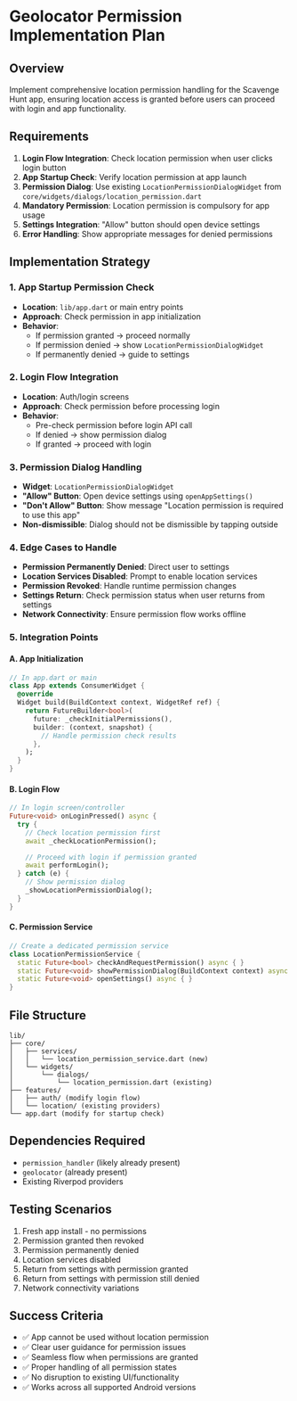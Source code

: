 # Geolocator Permission Implementation Plan

## Overview
Implement comprehensive location permission handling for the Scavenge Hunt app, ensuring location access is granted before users can proceed with login and app functionality.

## Requirements
1. **Login Flow Integration**: Check location permission when user clicks login button
2. **App Startup Check**: Verify location permission at app launch
3. **Permission Dialog**: Use existing `LocationPermissionDialogWidget` from `core/widgets/dialogs/location_permission.dart`
4. **Mandatory Permission**: Location permission is compulsory for app usage
5. **Settings Integration**: "Allow" button should open device settings
6. **Error Handling**: Show appropriate messages for denied permissions

## Implementation Strategy

### 1. App Startup Permission Check
- **Location**: `lib/app.dart` or main entry points
- **Approach**: Check permission in app initialization
- **Behavior**:
  - If permission granted → proceed normally
  - If permission denied → show `LocationPermissionDialogWidget`
  - If permanently denied → guide to settings

### 2. Login Flow Integration
- **Location**: Auth/login screens
- **Approach**: Check permission before processing login
- **Behavior**:
  - Pre-check permission before login API call
  - If denied → show permission dialog
  - If granted → proceed with login

### 3. Permission Dialog Handling
- **Widget**: `LocationPermissionDialogWidget`
- **"Allow" Button**: Open device settings using `openAppSettings()`
- **"Don't Allow" Button**: Show message "Location permission is required to use this app"
- **Non-dismissible**: Dialog should not be dismissible by tapping outside

### 4. Edge Cases to Handle
- **Permission Permanently Denied**: Direct user to settings
- **Location Services Disabled**: Prompt to enable location services
- **Permission Revoked**: Handle runtime permission changes
- **Settings Return**: Check permission status when user returns from settings
- **Network Connectivity**: Ensure permission flow works offline

### 5. Integration Points

#### A. App Initialization
```dart
// In app.dart or main
class App extends ConsumerWidget {
  @override
  Widget build(BuildContext context, WidgetRef ref) {
    return FutureBuilder<bool>(
      future: _checkInitialPermissions(),
      builder: (context, snapshot) {
        // Handle permission check results
      },
    );
  }
}
```

#### B. Login Flow
```dart
// In login screen/controller
Future<void> onLoginPressed() async {
  try {
    // Check location permission first
    await _checkLocationPermission();

    // Proceed with login if permission granted
    await performLogin();
  } catch (e) {
    // Show permission dialog
    _showLocationPermissionDialog();
  }
}
```

#### C. Permission Service
```dart
// Create a dedicated permission service
class LocationPermissionService {
  static Future<bool> checkAndRequestPermission() async { }
  static Future<void> showPermissionDialog(BuildContext context) async { }
  static Future<void> openSettings() async { }
}
```

## File Structure
```
lib/
├── core/
│   ├── services/
│   │   └── location_permission_service.dart (new)
│   └── widgets/
│       └── dialogs/
│           └── location_permission.dart (existing)
├── features/
│   ├── auth/ (modify login flow)
│   └── location/ (existing providers)
└── app.dart (modify for startup check)
```

## Dependencies Required
- `permission_handler` (likely already present)
- `geolocator` (already present)
- Existing Riverpod providers

## Testing Scenarios
1. Fresh app install - no permissions
2. Permission granted then revoked
3. Permission permanently denied
4. Location services disabled
5. Return from settings with permission granted
6. Return from settings with permission still denied
7. Network connectivity variations

## Success Criteria
- ✅ App cannot be used without location permission
- ✅ Clear user guidance for permission issues
- ✅ Seamless flow when permissions are granted
- ✅ Proper handling of all permission states
- ✅ No disruption to existing UI/functionality
- ✅ Works across all supported Android versions